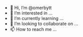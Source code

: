 - 👋 Hi, I’m @omerbytt
- 👀 I’m interested in ...
- 🌱 I’m currently learning ...
- 💞️ I’m looking to collaborate on ...
- 📫 How to reach me ...

<!---
omerbytt/omerbytt is a ✨ special ✨ repository because its `README.md` (this file) appears on your GitHub profile.
You can click the Preview link to take a look at your changes.
--->
